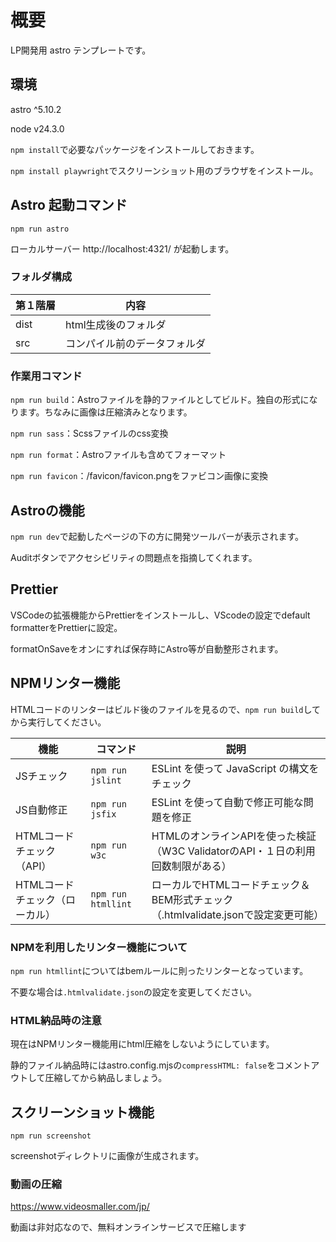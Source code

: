 # 概要

LP開発用 astro テンプレートです。

## 環境

astro ^5.10.2

node v24.3.0

`npm install`で必要なパッケージをインストールしておきます。

`npm install playwright`でスクリーンショット用のブラウザをインストール。

## Astro 起動コマンド

`npm run astro`

ローカルサーバー http://localhost:4321/ が起動します。

### フォルダ構成

| 第１階層 | 内容                         |
| -------- | ---------------------------- |
| dist     | html生成後のフォルダ         |
| src      | コンパイル前のデータフォルダ |

### 作業用コマンド

`npm run build`：Astroファイルを静的ファイルとしてビルド。独自の形式になります。ちなみに画像は圧縮済みとなります。

`npm run sass`：Scssファイルのcss変換

`npm run format`：Astroファイルも含めてフォーマット

`npm run favicon`：/favicon/favicon.pngをファビコン画像に変換

## Astroの機能

`npm run dev`で起動したページの下の方に開発ツールバーが表示されます。

Auditボタンでアクセシビリティの問題点を指摘してくれます。

## Prettier

VSCodeの拡張機能からPrettierをインストールし、VScodeの設定でdefault formatterをPrettierに設定。

formatOnSaveをオンにすれば保存時にAstro等が自動整形されます。

## NPMリンター機能

HTMLコードのリンターはビルド後のファイルを見るので、`npm run build`してから実行してください。

| 機能                           | コマンド           | 説明                                                                              |
| ------------------------------ | ------------------ | --------------------------------------------------------------------------------- |
| JSチェック                     | `npm run jslint`   | ESLint を使って JavaScript の構文をチェック                                       |
| JS自動修正                     | `npm run jsfix`    | ESLint を使って自動で修正可能な問題を修正                                         |
| HTMLコードチェック（API）      | `npm run w3c`      | HTMLのオンラインAPIを使った検証（W3C ValidatorのAPI・１日の利用回数制限がある）   |
| HTMLコードチェック（ローカル） | `npm run htmllint` | ローカルでHTMLコードチェック＆BEM形式チェック（.htmlvalidate.jsonで設定変更可能） |

### NPMを利用したリンター機能について

`npm run htmllint`についてはbemルールに則ったリンターとなっています。

不要な場合は`.htmlvalidate.json`の設定を変更してください。

### HTML納品時の注意

現在はNPMリンター機能用にhtml圧縮をしないようにしています。

静的ファイル納品時にはastro.config.mjsの`compressHTML: false`をコメントアウトして圧縮してから納品しましょう。

## スクリーンショット機能

```
npm run screenshot
```

screenshotディレクトリに画像が生成されます。

### 動画の圧縮

https://www.videosmaller.com/jp/

動画は非対応なので、無料オンラインサービスで圧縮します
